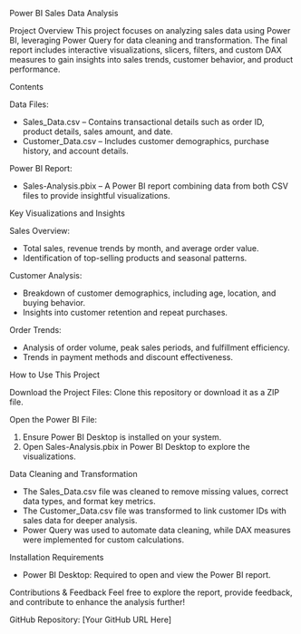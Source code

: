 

Power BI Sales Data Analysis

Project Overview
This project focuses on analyzing sales data using Power BI, leveraging Power Query for data cleaning and transformation. The final report includes interactive visualizations, slicers, filters, and custom DAX measures to gain insights into sales trends, customer behavior, and product performance.

Contents

Data Files:
- Sales_Data.csv – Contains transactional details such as order ID, product details, sales amount, and date.
- Customer_Data.csv – Includes customer demographics, purchase history, and account details.

Power BI Report:
- Sales-Analysis.pbix – A Power BI report combining data from both CSV files to provide insightful visualizations.

Key Visualizations and Insights

Sales Overview:
- Total sales, revenue trends by month, and average order value.
- Identification of top-selling products and seasonal patterns.

Customer Analysis:
- Breakdown of customer demographics, including age, location, and buying behavior.
- Insights into customer retention and repeat purchases.

Order Trends:
- Analysis of order volume, peak sales periods, and fulfillment efficiency.
- Trends in payment methods and discount effectiveness.

How to Use This Project

Download the Project Files:
Clone this repository or download it as a ZIP file.

Open the Power BI File:
1. Ensure Power BI Desktop is installed on your system.
2. Open Sales-Analysis.pbix in Power BI Desktop to explore the visualizations.

Data Cleaning and Transformation
- The Sales_Data.csv file was cleaned to remove missing values, correct data types, and format key metrics.
- The Customer_Data.csv file was transformed to link customer IDs with sales data for deeper analysis.
- Power Query was used to automate data cleaning, while DAX measures were implemented for custom calculations.

Installation Requirements
- Power BI Desktop: Required to open and view the Power BI report.

Contributions & Feedback
Feel free to explore the report, provide feedback, and contribute to enhance the analysis further!

GitHub Repository: [Your GitHub URL Here]
